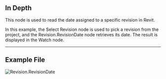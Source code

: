 ## In Depth
This node is used to read the date assigned to a specific revision in Revit.

In this example, the Select Revision node is used to pick a revision from the project, and the Revision.RevisionDate node retrieves its date. The result is displayed in the Watch node.
___
## Example File

![Revision.RevisionDate](./Revit.Elements.Revision.RevisionDate_img.jpg)